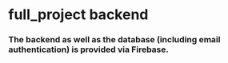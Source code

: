 # full_project backend

### The backend as well as the database (including email authentication) is provided via Firebase.
